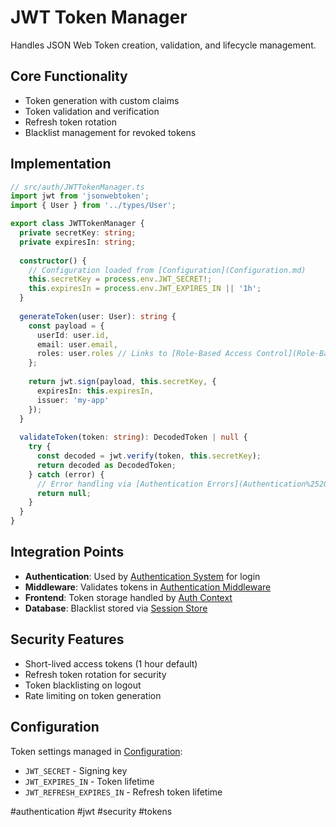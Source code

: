 # JWT Token Manager

Handles JSON Web Token creation, validation, and lifecycle management.

## Core Functionality

- Token generation with custom claims
- Token validation and verification  
- Refresh token rotation
- Blacklist management for revoked tokens

## Implementation

```typescript
// src/auth/JWTTokenManager.ts
import jwt from 'jsonwebtoken';
import { User } from '../types/User';

export class JWTTokenManager {
  private secretKey: string;
  private expiresIn: string;
  
  constructor() {
    // Configuration loaded from [Configuration](Configuration.md)
    this.secretKey = process.env.JWT_SECRET!;
    this.expiresIn = process.env.JWT_EXPIRES_IN || '1h';
  }
  
  generateToken(user: User): string {
    const payload = {
      userId: user.id,
      email: user.email,
      roles: user.roles // Links to [Role-Based Access Control](Role-Based%2520Access%2520Control.md)
    };
    
    return jwt.sign(payload, this.secretKey, {
      expiresIn: this.expiresIn,
      issuer: 'my-app'
    });
  }
  
  validateToken(token: string): DecodedToken | null {
    try {
      const decoded = jwt.verify(token, this.secretKey);
      return decoded as DecodedToken;
    } catch (error) {
      // Error handling via [Authentication Errors](Authentication%2520Errors.md)
      return null;
    }
  }
}
```

## Integration Points

- **Authentication**: Used by [Authentication System](Authentication%2520System.md) for login
- **Middleware**: Validates tokens in [Authentication Middleware](Authentication%2520Middleware.md)
- **Frontend**: Token storage handled by [Auth Context](Auth%2520Context.md)
- **Database**: Blacklist stored via [Session Store](Session%2520Store.md)

## Security Features

- Short-lived access tokens (1 hour default)
- Refresh token rotation for security
- Token blacklisting on logout
- Rate limiting on token generation

## Configuration

Token settings managed in [Configuration](Configuration.md):
- `JWT_SECRET` - Signing key
- `JWT_EXPIRES_IN` - Token lifetime
- `JWT_REFRESH_EXPIRES_IN` - Refresh token lifetime

#authentication #jwt #security #tokens
